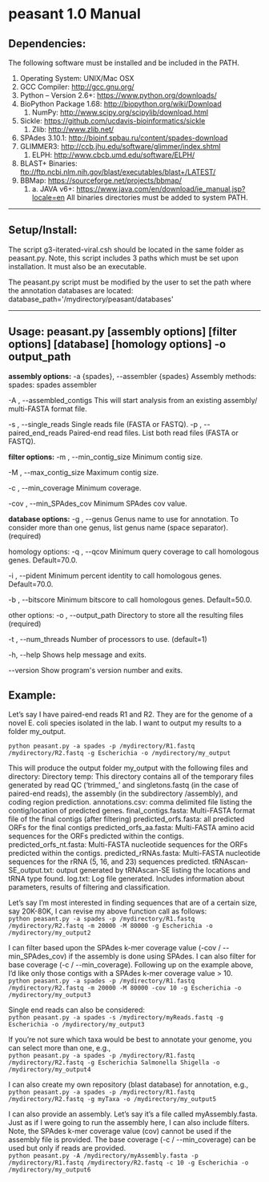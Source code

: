 # peasant 1.0 Manual


## Dependencies: 
The following software must be installed and be included in the PATH.
1. Operating System: UNIX/Mac OSX
2. GCC Compiler: http://gcc.gnu.org/
3. Python – Version 2.6+: https://www.python.org/downloads/
4. BioPython Package 1.68: http://biopython.org/wiki/Download
   1. NumPy: http://www.scipy.org/scipylib/download.html
1. Sickle: https://github.com/ucdavis-bioinformatics/sickle
   1. Zlib: http://www.zlib.net/
1. SPAdes 3.10.1: http://bioinf.spbau.ru/content/spades-download
2. GLIMMER3: http://ccb.jhu.edu/software/glimmer/index.shtml
   1. ELPH: http://www.cbcb.umd.edu/software/ELPH/
1. BLAST+ Binaries: ftp://ftp.ncbi.nlm.nih.gov/blast/executables/blast+/LATEST/
2. BBMap: https://sourceforge.net/projects/bbmap/
   1. a. JAVA v6+: https://www.java.com/en/download/ie_manual.jsp?locale=en
All binaries directories must be added to system PATH.


*********************************************************************************************
## Setup/Install:
The script g3-iterated-viral.csh should be located in the same folder as peasant.py. Note, this script includes 3 paths which must be set upon installation. It must also be an executable.


The peasant.py script must be modified by the user to set the path where the annotation databases are located:
database_path='/mydirectory/peasant/databases'


*********************************************************************************************


## Usage: peasant.py [assembly options] [filter options] [database] [homology options] -o output_path


**assembly options:**
  -a {spades}, --assembler {spades}
      Assembly methods:
            spades: spades assembler


  -A <filename>, --assembled_contigs <filename>
      This will start analysis from an existing assembly/ multi-FASTA format file.


  -s <filename>, --single_reads <filename>
      Single reads file (FASTA or FASTQ).
  -p <filename> <filename>, --paired_end_reads <filename> <filename>
      Paired-end read files. List both read files (FASTA or FASTQ).
 
**filter options:**
  -m <int>, --min_contig_size <int>
      Minimum contig size.


  -M <int>, --max_contig_size <int>
      Maximum contig size.


  -c <int>, --min_coverage <int>
      Minimum coverage.


  -cov <float>, --min_SPAdes_cov <float>
      Minimum SPAdes cov value.
 
**database options:**
  -g <filename>, --genus <filename>
      Genus name to use for annotation. To consider more than one genus, list genus name (space separator). (required)


homology options:
  -q <float>, --qcov <float>
      Minimum query coverage to call homologous genes. Default=70.0.


  -i <float>, --pident <float>
      Minimum percent identity to call homologous genes. Default=70.0.


  -b <float>, --bitscore <float>
      Minimum bitscore to call homologous genes. Default=50.0.


other options:
 -o <directory>, --output_path <directory>
      Directory to store all the resulting files (required)


  -t <int>, --num_threads <int>
      Number of processors to use. (default=1)


  -h, --help
      Shows help message and exits.


  --version
      Show program's version number and exits.




## Example:
Let’s say I have paired-end reads R1 and R2. They are for the genome of a novel E. coli species isolated in the lab. I want to output my results to a folder my_output.
  
`python peasant.py -a spades -p /mydirectory/R1.fastq /mydirectory/R2.fastq -g Escherichia -o /mydirectory/my_output`




This will produce the output folder my_output with the following files and directory:
Directory temp: This directory contains all of the temporary files generated by read QC (‘trimmed_<filename>’ and singletons.fastq (in the case of paired-end reads),  the assembly (in the subdirectory /assembly), and coding region prediction.
annotations.csv: comma delimited file listing the contig/location of predicted genes.
final_contigs.fasta: Multi-FASTA format file of the final contigs (after filtering)
predicted_orfs.fasta: all predicted ORFs for the final contigs
predicted_orfs_aa.fasta: Multi-FASTA amino acid sequences for the ORFs predicted within the contigs.
predicted_orfs_nt.fasta: Multi-FASTA nucleotide sequences for the ORFs predicted within the contigs.
predicted_rRNAs.fasta: Multi-FASTA nucleotide sequences for the rRNA (5, 16, and 23) sequences predicted.
tRNAscan-SE_output.txt: output generated by tRNAscan-SE listing the locations and tRNA type found.
log.txt: Log file generated. Includes information about parameters, results of filtering and classification.




Let’s say I’m most interested in finding sequences that are of a certain size, say 20K-80K, I can revise my above function call as follows:  
`python peasant.py -a spades -p /mydirectory/R1.fastq /mydirectory/R2.fastq -m 20000 -M 80000 -g Escherichia -o /mydirectory/my_output2`


I can filter based upon the SPAdes k-mer coverage value (-cov / --min_SPAdes_cov) if the assembly is done using SPAdes. I can also filter for base coverage (-c / --min_coverage). Following up on the example above, I’d like only those contigs with a SPAdes k-mer coverage value > 10.  
`python peasant.py -a spades -p /mydirectory/R1.fastq /mydirectory/R2.fastq -m 20000 -M 80000 -cov 10 -g Escherichia -o /mydirectory/my_output3`




Single end reads can also be considered:  
`python peasant.py -a spades -s /mydirectory/myReads.fastq -g Escherichia -o /mydirectory/my_output3`


If you’re not sure which taxa would be best to annotate your genome, you can select more than one, e.g.,  
`python peasant.py -a spades -p /mydirectory/R1.fastq /mydirectory/R2.fastq -g Escherichia Salmonella Shigella -o /mydirectory/my_output4`


I can also create my own repository (blast database) for annotation, e.g.,  
`python peasant.py -a spades -p /mydirectory/R1.fastq /mydirectory/R2.fastq -g myTaxa -o /mydirectory/my_output5`


I can also provide an assembly. Let’s say it’s a file called myAssembly.fasta. Just as if I were going to run the assembly here, I can also include filters. Note, the SPAdes k-mer coverage value (cov) cannot be used if the assembly file is provided. The base coverage (-c / --min_coverage) can be used but only if reads are provided.   
`python peasant.py -A /mydirectory/myAssembly.fasta -p /mydirectory/R1.fastq /mydirectory/R2.fastq -c 10 -g Escherichia -o /mydirectory/my_output6`
